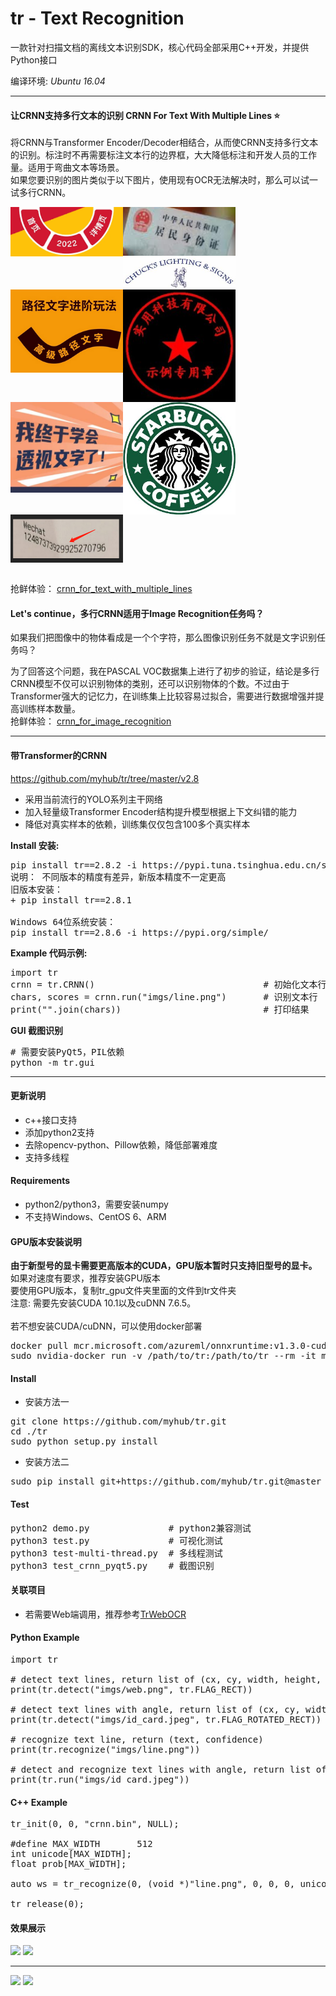 # tr - Text Recognition 

一款针对扫描文档的离线文本识别SDK，核心代码全部采用C++开发，并提供Python接口

编译环境: *Ubuntu 16.04*

-----------------------------------------
#### 让CRNN支持多行文本的识别 CRNN For Text With Multiple Lines :star:
将CRNN与Transformer Encoder/Decoder相结合，从而使CRNN支持多行文本的识别。标注时不再需要标注文本行的边界框，大大降低标注和开发人员的工作量。适用于弯曲文本等场景。<br>
如果您要识别的图片类似于以下图片，使用现有OCR无法解决时，那么可以试一试多行CRNN。
<div>
<img width="180px" src="crnn_for_text_with_multiple_lines/imgs/test1.png" style="float:left;width:180px;" />
<img width="180px" src="crnn_for_text_with_multiple_lines/imgs/test2.png" style="float:left;width:180px;" />
<img width="180px" src="crnn_for_text_with_multiple_lines/imgs/test3.jpg" style="float:left;width:180px;" />
<img width="180px" src="crnn_for_text_with_multiple_lines/imgs/test4.png" style="float:left;width:180px;" />
<img width="180px" src="crnn_for_text_with_multiple_lines/imgs/test5.jpg" style="float:left;width:180px;" />
<img width="180px" src="crnn_for_text_with_multiple_lines/imgs/test6.png" style="float:left;width:180px;" />
<img width="180px" src="crnn_for_text_with_multiple_lines/imgs/test7.jpg" style="float:left;width:180px;" />
<img width="180px" src="crnn_for_text_with_multiple_lines/imgs/test8.png" style="float:left;width:180px;" />
</div>
<div style="clear:both;"></div><br />

抢鲜体验：
[crnn_for_text_with_multiple_lines](./crnn_for_text_with_multiple_lines/README.md)
<br>

#### Let's continue，多行CRNN适用于Image Recognition任务吗？
如果我们把图像中的物体看成是一个个字符，那么图像识别任务不就是文字识别任务吗？<br>

为了回答这个问题，我在PASCAL VOC数据集上进行了初步的验证，结论是多行CRNN模型不仅可以识别物体的类别，还可以识别物体的个数。不过由于Transformer强大的记忆力，在训练集上比较容易过拟合，需要进行数据增强并提高训练样本数量。<br>
抢鲜体验：
[crnn_for_image_recognition](./crnn_for_image_recognition/README.md)

-----------------------------------------
#### 带Transformer的CRNN
https://github.com/myhub/tr/tree/master/v2.8
+ 采用当前流行的YOLO系列主干网络
+ 加入轻量级Transformer Encoder结构提升模型根据上下文纠错的能力
+ 降低对真实样本的依赖，训练集仅仅包含100多个真实样本

**Install 安装:**
<pre>
pip install tr==2.8.2 -i https://pypi.tuna.tsinghua.edu.cn/simple
说明： 不同版本的精度有差异，新版本精度不一定更高
旧版本安装：
+ pip install tr==2.8.1

Windows 64位系统安装：
pip install tr==2.8.6 -i https://pypi.org/simple/
</pre>

**Example 代码示例:**
<pre>
import tr
crnn = tr.CRNN()                                # 初始化文本行识别网络
chars, scores = crnn.run("imgs/line.png")       # 识别文本行
print("".join(chars))                           # 打印结果
</pre>

**GUI 截图识别**
<pre>
# 需要安装PyQt5，PIL依赖
python -m tr.gui
</pre>
-----------------------------------------
<!--
#### v2.6版本体验
+ 采用当前流行的YOLO系列主干网络
<br>https://github.com/myhub/tr/tree/master/v2.6
-->

<!-- #### 新版本体验v2.7
+ 采用Attention层替代部分LSTM层，进一步加快模型收敛速度
+ 删除部分人工标注样本，仅保留200多个真实样本，进一步降低人工智能中的人工成分
+ 不使用任何语料库进行样本合成，不具备根据上下文推断不清晰字符的能力
<br>https://github.com/myhub/tr/tree/master/v2.7 -->

#### 更新说明
+ c++接口支持
+ 添加python2支持
+ 去除opencv-python、Pillow依赖，降低部署难度
+ 支持多线程
<!-- + 支持GPU -->
<!-- + 取消对Windows系统的支持 -->

#### Requirements
+ python2/python3，需要安装numpy
+ 不支持Windows、CentOS 6、ARM

#### GPU版本安装说明
**由于新型号的显卡需要更高版本的CUDA，GPU版本暂时只支持旧型号的显卡。**<br>
如果对速度有要求，推荐安装GPU版本<br>
要使用GPU版本，复制tr_gpu文件夹里面的文件到tr文件夹<br>
注意: 需要先安装CUDA 10.1以及cuDNN 7.6.5。<br>
<br>
若不想安装CUDA/cuDNN，可以使用docker部署
<pre>docker pull mcr.microsoft.com/azureml/onnxruntime:v1.3.0-cuda10.1-cudnn7
sudo nvidia-docker run -v /path/to/tr:/path/to/tr --rm -it mcr.microsoft.com/azureml/onnxruntime:v1.3.0-cuda10.1-cudnn7
</pre>

#### Install
+ 安装方法一
<pre>git clone https://github.com/myhub/tr.git
cd ./tr
sudo python setup.py install
</pre>
+ 安装方法二
<pre>sudo pip install git+https://github.com/myhub/tr.git@master
</pre>

#### Test
<pre>
python2 demo.py               # python2兼容测试
python3 test.py               # 可视化测试
python3 test-multi-thread.py  # 多线程测试
python3 test_crnn_pyqt5.py    # 截图识别
</pre>

#### 关联项目
+ 若需要Web端调用，推荐参考<a href="https://github.com/alisen39/TrWebOCR">TrWebOCR</a>


#### Python Example
<pre>import tr

# detect text lines, return list of (cx, cy, width, height, angle)
print(tr.detect("imgs/web.png", tr.FLAG_RECT))

# detect text lines with angle, return list of (cx, cy, width, height, angle)
print(tr.detect("imgs/id_card.jpeg", tr.FLAG_ROTATED_RECT))

# recognize text line, return (text, confidence)
print(tr.recognize("imgs/line.png"))

# detect and recognize text lines with angle, return list of ((cx, cy, width, height, angle), text, confidence)
print(tr.run("imgs/id_card.jpeg"))
</pre>

#### C++ Example
<pre>tr_init(0, 0, "crnn.bin", NULL);

#define MAX_WIDTH		512
int unicode[MAX_WIDTH];
float prob[MAX_WIDTH]; 

auto ws = tr_recognize(0, (void *)"line.png", 0, 0, 0, unicode, prob, MAX_WIDTH);

tr_release(0);
</pre>

#### 效果展示
<img src="https://gitee.com/microic/tr/raw/master/imgs/output/id_card/1.png" />
<img src="https://gitee.com/microic/tr/raw/master/imgs/output/id_card/2.png" />
<hr>
<img src="https://gitee.com/microic/tr/raw/master/imgs/output/name_card/1.png" />
<img src="https://gitee.com/microic/tr/raw/master/imgs/output/name_card/2.png" />
